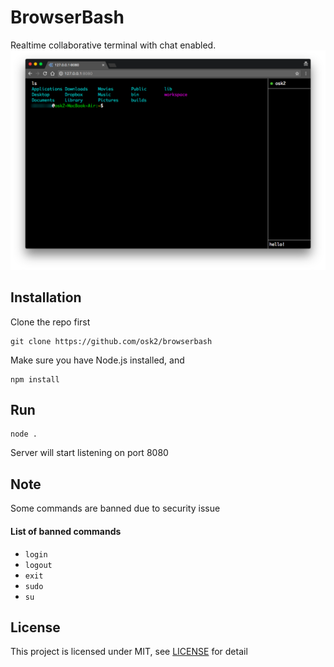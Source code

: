 # BrowserBash

Realtime collaborative terminal with chat enabled.
![Preview](https://raw.githubusercontent.com/osk2/browserbash/master/img/preview.png)

## Installation

Clone the repo first
```
git clone https://github.com/osk2/browserbash
```

Make sure you have Node.js installed, and

```
npm install
```

## Run

```
node .
```

Server will start listening on port 8080

## Note

Some commands are banned due to security issue

#### List of banned commands

- `login`
- `logout`
- `exit`
- `sudo`
- `su`


## License

This project is licensed under MIT, see [LICENSE](LICENSE) for detail
